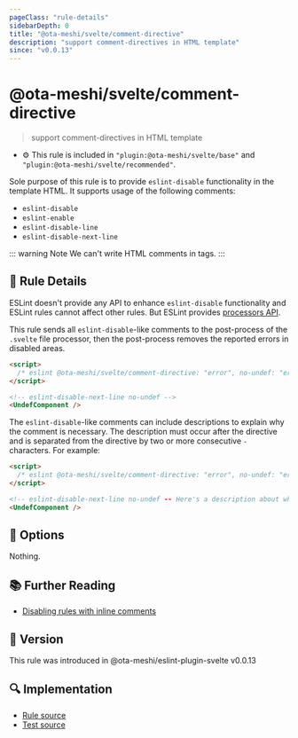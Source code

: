 ```yaml
---
pageClass: "rule-details"
sidebarDepth: 0
title: "@ota-meshi/svelte/comment-directive"
description: "support comment-directives in HTML template"
since: "v0.0.13"
---
```


# @ota-meshi/svelte/comment-directive

> support comment-directives in HTML template

- :gear: This rule is included in `"plugin:@ota-meshi/svelte/base"` and `"plugin:@ota-meshi/svelte/recommended"`.

Sole purpose of this rule is to provide `eslint-disable` functionality in the template HTML.
It supports usage of the following comments:

- `eslint-disable`
- `eslint-enable`
- `eslint-disable-line`
- `eslint-disable-next-line`

::: warning Note
We can't write HTML comments in tags.
:::

## :book: Rule Details

ESLint doesn't provide any API to enhance `eslint-disable` functionality and ESLint rules cannot affect other rules. But ESLint provides [processors API](https://eslint.org/docs/developer-guide/working-with-plugins#processors-in-plugins).

This rule sends all `eslint-disable`-like comments to the post-process of the `.svelte` file processor, then the post-process removes the reported errors in disabled areas.

<eslint-code-block>

<!--eslint-skip-->

```html
<script>
  /* eslint @ota-meshi/svelte/comment-directive: "error", no-undef: "error" */
</script>

<!-- eslint-disable-next-line no-undef -->
<UndefComponent />
```

</eslint-code-block>

The `eslint-disable`-like comments can include descriptions to explain why the comment is necessary. The description must occur after the directive and is separated from the directive by two or more consecutive `-` characters. For example:

<eslint-code-block>

<!--eslint-skip-->

```html
<script>
  /* eslint @ota-meshi/svelte/comment-directive: "error", no-undef: "error" */
</script>

<!-- eslint-disable-next-line no-undef -- Here's a description about why this disabling is necessary. -->
<UndefComponent />
```

</eslint-code-block>

## :wrench: Options

Nothing.

## :books: Further Reading

- [Disabling rules with inline comments]

[disabling rules with inline comments]: https://eslint.org/docs/user-guide/configuring#disabling-rules-with-inline-comments

## :rocket: Version

This rule was introduced in @ota-meshi/eslint-plugin-svelte v0.0.13

## :mag: Implementation

- [Rule source](https://github.com/ota-meshi/eslint-plugin-svelte/blob/main/src/rules/comment-directive.ts)
- [Test source](https://github.com/ota-meshi/eslint-plugin-svelte/blob/main/tests/src/rules/comment-directive.ts)
